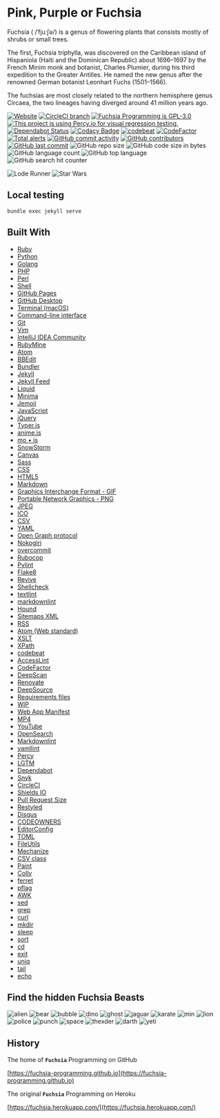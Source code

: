 # Pink, Purple or Fuchsia

Fuchsia ( /ˈfjuːʃə/) is a genus of flowering plants that consists mostly of shrubs or small trees.

The first, Fuchsia triphylla, was discovered on the Caribbean island of Hispaniola (Haiti and the Dominican Republic) about 1696–1697 by the French Minim monk and botanist, Charles Plumier, during his third expedition to the Greater Antilles. He named the new genus after the renowned German botanist Leonhart Fuchs (1501–1566).

The fuchsias are most closely related to the northern hemisphere genus Circaea, the two lineages having diverged around 41 million years ago.

[![Website](https://img.shields.io/website/https/fuchsia-programming.github.io.svg)](https://fuchsia-programming.github.io/)
[![CircleCI branch](https://img.shields.io/circleci/project/github/fuchsia-programming/fuchsia-programming.github.io/master.svg)](https://circleci.com/gh/fuchsia-programming/fuchsia-programming.github.io)
[![Fuchsia Programming is GPL-3.0](https://img.shields.io/github/license/fuchsia-programming/fuchsia-programming.github.io.svg)](https://github.com/fuchsia-programming/fuchsia-programming.github.io/blob/master/LICENSE)
[![This project is using Percy.io for visual regression testing.](https://percy.io/static/images/percy-badge.svg)](https://percy.io)
[![Dependabot Status](https://api.dependabot.com/badges/status?host=github&repo=fuchsia-programming/fuchsia-programming.github.io)](https://dependabot.com)
[![Codacy Badge](https://api.codacy.com/project/badge/Grade/e1f59ed4900747198ab1df798e85267c)](https://app.codacy.com/app/fuchsia-programming/fuchsia-programming.github.io?utm_source=github.com&utm_medium=referral&utm_content=fuchsia-programming/fuchsia-programming.github.io&utm_campaign=Badge_Grade_Dashboard)
[![codebeat](https://codebeat.co/badges/0f22c395-4213-4f0b-b5a6-22b68c1ba7eb)](https://codebeat.co/projects/github-com-fuchsia-programming-fuchsia-programming-github-io-master)
[![CodeFactor](https://www.codefactor.io/repository/github/jbampton/fuchsia-programming.github.io/badge)](https://www.codefactor.io/repository/github/jbampton/fuchsia-programming.github.io)
[![Total alerts](https://img.shields.io/lgtm/alerts/g/fuchsia-programming/fuchsia-programming.github.io.svg?logo=lgtm&logoWidth=18)](https://lgtm.com/projects/g/fuchsia-programming/fuchsia-programming.github.io/alerts/)
[![GitHub commit activity](https://img.shields.io/github/commit-activity/y/fuchsia-programming/fuchsia-programming.github.io.svg)](https://github.com/fuchsia-programming/fuchsia-programming.github.io/graphs/contributors)
[![GitHub contributors](https://img.shields.io/github/contributors-anon/fuchsia-programming/fuchsia-programming.github.io.svg)](https://github.com/fuchsia-programming/fuchsia-programming.github.io/graphs/contributors)
[![GitHub last commit](https://img.shields.io/github/last-commit/fuchsia-programming/fuchsia-programming.github.io.svg)](https://github.com/fuchsia-programming/fuchsia-programming.github.io/commits/master)
![GitHub repo size](https://img.shields.io/github/repo-size/fuchsia-programming/fuchsia-programming.github.io.svg)
![GitHub code size in bytes](https://img.shields.io/github/languages/code-size/fuchsia-programming/fuchsia-programming.github.io.svg)
![GitHub language count](https://img.shields.io/github/languages/count/fuchsia-programming/fuchsia-programming.github.io.svg)
![GitHub top language](https://img.shields.io/github/languages/top/fuchsia-programming/fuchsia-programming.github.io.svg)
![GitHub search hit counter](https://img.shields.io/github/search/fuchsia-programming/fuchsia-programming.github.io/jekyll.svg)

![Lode Runner](assets/images/gifs/lode-runner.gif "Lode Runner")
![Star Wars](assets/images/gifs/star-wars-2.gif "Star Wars")

## Local testing

```
bundle exec jekyll serve
```

## Built With

- [Ruby](https://www.ruby-lang.org/)
- [Python](https://www.python.org/)
- [Golang](https://golang.org/)
- [PHP](https://www.php.net/)
- [Perl](https://www.perl.org/)
- [Shell](https://en.wikipedia.org/wiki/Shell_script)
- [GitHub Pages](https://pages.github.com/)
- [GitHub Desktop](https://desktop.github.com/)
- [Terminal (macOS)](<https://en.wikipedia.org/wiki/Terminal_(macOS)>)
- [Command-line interface](https://en.wikipedia.org/wiki/Command-line_interface)
- [Git](https://git-scm.com/)
- [Vim](https://www.vim.org/)
- [IntelliJ IDEA Community](https://www.jetbrains.com/idea/)
- [RubyMine](https://www.jetbrains.com/ruby/)
- [Atom](https://atom.io/)
- [BBEdit](http://www.barebones.com/products/bbedit/)
- [Bundler](https://bundler.io/)
- [Jekyll](https://jekyllrb.com/)
- [Jekyll Feed](https://github.com/jekyll/jekyll-feed)
- [Liquid](https://shopify.github.io/liquid/)
- [Minima](https://github.com/jekyll/minima)
- [Jemoji](https://github.com/jekyll/jemoji)
- [JavaScript](https://developer.mozilla.org/en-US/docs/Web/JavaScript)
- [jQuery](https://jquery.com/)
- [Typer.js](https://steven.codes/typerjs/)
- [anime.js](http://animejs.com/)
- [mo &bull; js](https://github.com/legomushroom/mojs)
- [SnowStorm](https://github.com/scottschiller/Snowstorm)
- [Canvas](https://developer.mozilla.org/en-US/docs/Web/API/Canvas_API/Tutorial)
- [Sass](https://sass-lang.com/)
- [CSS](https://developer.mozilla.org/en-US/docs/Web/CSS)
- [HTML5](https://developer.mozilla.org/en-US/docs/Web/Guide/HTML/HTML5)
- [Markdown](https://daringfireball.net/projects/markdown)
- [Graphics Interchange Format - GIF](https://en.wikipedia.org/wiki/GIF)
- [Portable Network Graphics - PNG](https://en.wikipedia.org/wiki/Portable_Network_Graphics)
- [JPEG](https://en.wikipedia.org/wiki/JPEG)
- [ICO](<https://en.wikipedia.org/wiki/ICO_(file_format)>)
- [CSV](https://en.wikipedia.org/wiki/CSV)
- [YAML](http://yaml.org/)
- [Open Graph protocol](http://ogp.me/)
- [Nokogiri](https://nokogiri.org/)
- [overcommit](https://github.com/brigade/overcommit)
- [Rubocop](https://github.com/rubocop-hq/rubocop)
- [Pylint](https://www.pylint.org/)
- [Flake8](http://flake8.pycqa.org/en/latest/)
- [Revive](https://revive.run/)
- [Shellcheck](https://github.com/koalaman/shellcheck)
- [textlint](https://textlint.github.io/)
- [markdownlint](https://www.npmjs.com/package/markdownlint)
- [Hound](https://houndci.com/)
- [Sitemaps XML](https://www.sitemaps.org/protocol.html)
- [RSS](https://en.wikipedia.org/wiki/RSS)
- [Atom (Web standard)](<https://en.wikipedia.org/wiki/Atom_(Web_standard)>)
- [XSLT](https://www.w3schools.com/xml/xsl_intro.asp)
- [XPath](https://www.w3schools.com/xml/xpath_intro.asp)
- [codebeat](https://codebeat.co)
- [AccessLint](https://www.accesslint.com/)
- [CodeFactor](https://www.codefactor.io/)
- [DeepScan](https://deepscan.io/)
- [Renovate](https://renovate.whitesourcesoftware.com/)
- [DeepSource](https://deepsource.io/)
- [Requirements files](https://pip.readthedocs.io/en/1.1/requirements.html)
- [WIP](https://github.com/marketplace/wip)
- [Web App Manifest](https://developers.google.com/web/fundamentals/web-app-manifest/)
- [MP4](https://en.wikipedia.org/wiki/MPEG-4_Part_14)
- [YouTube](https://www.youtube.com/)
- [OpenSearch](https://developer.mozilla.org/en-US/docs/Web/OpenSearch)
- [Markdownlint](https://github.com/markdownlint/markdownlint)
- [yamllint](https://yamllint.readthedocs.io/en/stable/index.html)
- [Percy](https://percy.io)
- [LGTM](https://lgtm.com)
- [Dependabot](https://dependabot.com/)
- [Snyk](https://snyk.io/)
- [CircleCI](https://circleci.com/)
- [Shields IO](https://shields.io)
- [Pull Request Size](https://github.com/marketplace/pull-request-size)
- [Restyled](https://restyled.io/)
- [Disqus](https://disqus.com/)
- [CODEOWNERS](https://help.github.com/en/github/creating-cloning-and-archiving-repositories/about-code-owners)
- [EditorConfig](https://editorconfig.org/)
- [TOML](https://en.wikipedia.org/wiki/TOML)
- [FileUtils](https://apidock.com/ruby/v2_6_3/FileUtils)
- [Mechanize](https://www.rubydoc.info/gems/mechanize/Mechanize)
- [CSV class](https://docs.ruby-lang.org/en/2.6.0/CSV.html)
- [Paint](https://github.com/janlelis/paint)
- [Colly](http://go-colly.org/)
- [ferret](https://www.montferret.dev/)
- [pflag](https://github.com/spf13/pflag)
- [AWK](https://en.wikipedia.org/wiki/AWK)
- [sed](https://en.wikipedia.org/wiki/Sed)
- [grep](https://en.wikipedia.org/wiki/Grep)
- [curl](https://curl.haxx.se/)
- [mkdir](https://en.wikipedia.org/wiki/Mkdir)
- [sleep](<https://en.wikipedia.org/wiki/Sleep_(command)>)
- [sort](<https://en.wikipedia.org/wiki/Sort_(Unix)>)
- [cd](<https://en.wikipedia.org/wiki/Cd_(command)>)
- [exit](<https://en.wikipedia.org/wiki/Exit_(command)>)
- [uniq](https://en.wikipedia.org/wiki/Uniq)
- [tail](<https://en.wikipedia.org/wiki/Tail_(Unix)>)
- [echo](<https://en.wikipedia.org/wiki/Echo_(command)>)

## Find the hidden Fuchsia Beasts

![alien](assets/images/beasts/alien.png "alien")
![bear](assets/images/beasts/bear.png "bear")
![bubble](assets/images/beasts/bubble.png "bubble")
![dino](assets/images/beasts/dino.png "dino")
![ghost](assets/images/beasts/ghost.png "ghost")
![jaguar](assets/images/beasts/jaguar.png "jaguar")
![karate](assets/images/beasts/karate.png "karate")
![min](assets/images/beasts/min.png "min")
![lion](assets/images/beasts/orange.png "lion")
![police](assets/images/beasts/police.png "police")
![punch](assets/images/beasts/punch.png "punch")
![space](assets/images/beasts/space.png "space")
![thexder](assets/images/beasts/thexder.png "thexder")
![darth](assets/images/beasts/darth.png "darth")
![yeti](assets/images/beasts/yeti.png "yeti")

## History

The home of **`Fuchsia`** Programming on GitHub

[https://fuchsia-programming.github.io](https://fuchsia-programming.github.io)

The original **`Fuchsia`** Programming on Heroku

[https://fuchsia.herokuapp.com/](https://fuchsia.herokuapp.com/)
